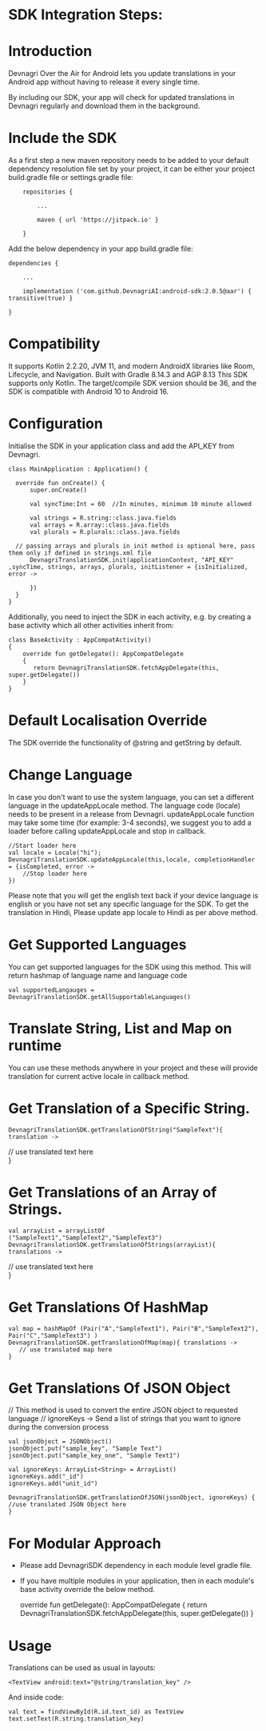 # SDK Integration Steps:

# Introduction

Devnagri Over the Air for Android lets you update translations in your Android app without having to release it every single time.

By including our SDK, your app will check for updated translations in Devnagri regularly and download them in the background.

# Include the SDK

As a first step a new maven repository needs to be added to your default dependency resolution file set by your project, it can be either your project build.gradle file or settings.gradle file:

        repositories {

            ...

            maven { url 'https://jitpack.io' }

        }

Add the below dependency in your app build.gradle file:

    dependencies {

        ...

        implementation ('com.github.DevnagriAI:android-sdk:2.0.5@aar') { transitive(true) }

    }

# Compatibility

It supports Kotlin 2.2.20, JVM 11, and modern AndroidX libraries like Room, Lifecycle, and Navigation. Built with Gradle 8.14.3 and AGP 8.13 This SDK supports only Kotlin. The target/compile SDK version should be 36, and the SDK is compatible with Android 10 to Android 16.

# Configuration

Initialise the SDK in your application class and add the API_KEY from Devnagri.

    class MainApplication : Application() {

      override fun onCreate() {
          super.onCreate()

          val syncTime:Int = 60  //In minutes, minimum 10 minute allowed

          val strings = R.string::class.java.fields
          val arrays = R.array::class.java.fields
          val plurals = R.plurals::class.java.fields

      // passing arrays and plurals in init method is optional here, pass them only if defined in strings.xml file
          DevnagriTranslationSDK.init(applicationContext, "API_KEY" ,syncTime, strings, arrays, plurals, initListener = {isInitialized, error ->

          })
      }
    }

Additionally, you need to inject the SDK in each activity, e.g. by creating a base activity which all other activities inherit from:

    class BaseActivity : AppCompatActivity()
    {
        override fun getDelegate(): AppCompatDelegate
        {
           return DevnagriTranslationSDK.fetchAppDelegate(this, super.getDelegate())
        }
    }

# Default Localisation Override

The SDK override the functionality of @string and getString by default.

# Change Language

In case you don't want to use the system language, you can set a different language in the updateAppLocale method. The language code (locale) needs to be present in a release from Devnagri.
updateAppLocale function may take some time (for example: 3-4 seconds), we suggest you to add a loader before calling updateAppLocale and stop in callback.

    //Start loader here
    val locale = Locale("hi");
    DevnagriTranslationSDK.updateAppLocale(this,locale, completionHandler = {isCompleted, error ->
    	//Stop loader here
    })

Please note that you will get the english text back if your device language is english or you have not set any specific language for the SDK. To get the translation in Hindi, Please update app locale to Hindi as per above method.

# Get Supported Languages

You can get supported languages for the SDK using this method.
This will return hashmap of language name and language code

    val supportedLangauges =  DevnagriTranslationSDK.getAllSupportableLanguages()

# Translate String, List and Map on runtime

You can use these methods anywhere in your project and these will provide translation for current active locale in callback method.

# Get Translation of a Specific String.

    DevnagriTranslationSDK.getTranslationOfString("SampleText"){ translation ->

// use translated text here  
 }

# Get Translations of an Array of Strings.

    val arrayList = arrayListOf ("SampleText1","SampleText2","SampleText3")
    DevnagriTranslationSDK.getTranslationOfStrings(arrayList){ translations ->

// use translated text here  
 }

# Get Translations Of HashMap

    val map = hashMapOf (Pair("A","SampleText1"), Pair("B","SampleText2"), Pair("C","SampleText3") )
    DevnagriTranslationSDK.getTranslationOfMap(map){ translations ->
       // use translated map here
    }

# Get Translations Of JSON Object

// This method is used to convert the entire JSON object to requested language
// ignoreKeys -> Send a list of strings that you want to ignore during the conversion process

    val jsonObject = JSONObject()
    jsonObject.put("sample_key", "Sample Text")
    jsonObject.put("sample_key_one", "Sample Text1")

    val ignoreKeys: ArrayList<String> = ArrayList()
    ignoreKeys.add("_id")
    ignoreKeys.add("unit_id")

    DevnagriTranslationSDK.getTranslationOfJSON(jsonObject, ignoreKeys) {
    //use translated JSON Object here
    }

# For Modular Approach

- Please add DevnagriSDK dependency in each module level gradle file.
- If you have multiple modules in your application,
  then in each module's base activity override the below method.

  override fun getDelegate(): AppCompatDelegate {
  return DevnagriTranslationSDK.fetchAppDelegate(this, super.getDelegate())
  }

# Usage

Translations can be used as usual in layouts:

    <TextView android:text="@string/translation_key" />

And inside code:

    val text = findViewById(R.id.text_id) as TextView
    text.setText(R.string.translation_key)
